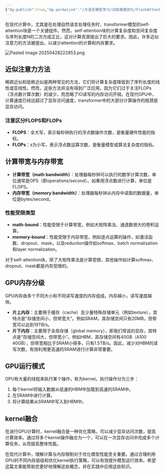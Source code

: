 ```yaml
---
{"dg-publish":true,"dg-permalink":"/大语言模型学习/训练推理优化/FlashAttention/计算与内存限制","dg-home":false,"dg-description":"在此输入笔记的描述","dg-hide":false,"dg-hide-title":false,"dg-show-backlinks":true,"dg-show-local-graph":true,"dg-show-inline-title":true,"dg-pinned":false,"dg-passphrase":"在此输入访问密码","dg-enable-mathjax":false,"dg-enable-mermaid":false,"dg-enable-uml":false,"dg-note-icon":0,"dg-enable-dataview":false,"tags":["NLP"],"permalink":"/大语言模型学习/训练推理优化/FlashAttention/计算与内存限制/","dgShowBacklinks":true,"dgShowLocalGraph":true,"dgShowInlineTitle":true,"dgPassFrontmatter":true,"noteIcon":0,"created":"2025-04-28T22:22:34.000+08:00","updated":"2025-04-29T11:00:58.134+08:00"}
---
```




在现代计算中，尤其是在处理自然语言处理任务时，transformer模型的self-attention块是一个关键组件。然而，self-attention块的计算复杂度和空间复杂度与序列长度N的二次方成正比，这对计算资源提出了巨大的要求。因此，许多近似注意力的方法被提出，以减少attention的计算和内存要求。

![Pasted image 20250428222853.png](/img/user/%E9%99%84%E4%BB%B6/Pasted%20image%2020250428222853.png)



## 近似注意力方法
稀疏近似和低秩近似是两种常见的方法，它们将计算复杂度降低到了序列长度的线性或亚线性。然而，这些方法并没有得到广泛应用，因为它们过于关注FLOPs（浮点数计算次数）的减少，而忽略了IO读写的内存访问开销。在现代GPU中，计算速度已经远超过了显存访问速度，transformer中的大部分计算操作的瓶颈是显存访问。

### 注意区分FLOPS和FLOPs
- **FLOPS**：全大写，表示每秒钟执行的浮点数操作次数，是衡量硬件性能的指标。
- **FLOPs**：s为小写，表示浮点数运算次数，是衡量模型或算法复杂度的指标。



## 计算带宽与内存带宽
- **计算带宽（math bandwidth）**：处理器每秒钟可以执行的数学计算次数，单位通常是OPS（即operations/second）。如果用浮点数进行计算，单位是FLOPS。
- **内存带宽（memory bandwidth）**：处理器每秒钟从内存中读取的数据量，单位是bytes/second。

### 性能受限类型
- **math-bound**：性能受限于计算带宽，例如大矩阵乘法、通道数很大的卷积运算。
- **memory-bound**：性能受限于内存带宽，例如逐点运算的操作，如激活函数、dropout、mask，以及reduction操作如softmax、batch normalization和layer normalization。

对于self-attention块，除了大矩阵乘法是计算受限，其他操作如计算softmax、dropout、mask都是内存受限的。



## GPU内存分级
GPU内存由多个不同大小和不同读写速度的内存组成。内存越小，读写速度越快。

- **片上内存**：主要用于缓存（cache）及少量特殊存储单元（例如texture），其特点是“存储空间小，但带宽大”。例如SRAM，其存储空间只有20MB，但带宽可以达到19TB/s。
- **片下内存**：主要用于全局存储（global memory），即我们常说的显存，其特点是“存储空间大，但带宽小”。例如HBM，其存储空间有40GB（A100 40GB），但带宽相比于SRAM小得多，只有1.5TB/s。因此，减少对HBM的读写次数，有效利用更高速的SRAM进行计算非常重要。



## GPU运行模式
GPU有大量的线程来执行某个操作，称为kernel。执行操作分为三步：

1. 每个kernel将输入数据从低速的HBM中加载到高速的SRAM中。
2. 在SRAM中进行计算。
3. 将计算结果从SRAM中写入到HBM中。



## kernel融合
在进行GPU计算时，kernel融合是一种优化策略，可以减少显存访问次数，提高计算效率。通过将多个kernel操作融合为一个，可以在一次显存访问中完成多个计算任务，从而提高整体性能。

在现代计算中，理解计算与内存限制对于优化模型性能至关重要。通过合理利用GPU的不同内存层级和优化kernel执行策略，可以有效提升模型运行效率。希望这篇文章能帮助您更好地理解这些概念，并在实践中应用这些知识。
